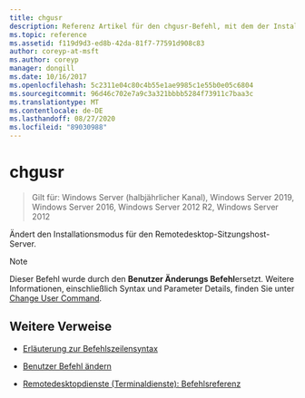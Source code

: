 ```yaml
---
title: chgusr
description: Referenz Artikel für den chgusr-Befehl, mit dem der Installationsmodus für den Remotedesktop-Sitzungshost Server geändert wird.
ms.topic: reference
ms.assetid: f119d9d3-ed8b-42da-81f7-77591d908c83
author: coreyp-at-msft
ms.author: coreyp
manager: dongill
ms.date: 10/16/2017
ms.openlocfilehash: 5c2311e04c80c4b55e1ae9985c1e55b0e05c6804
ms.sourcegitcommit: 96d46c702e7a9c3a321bbbb5284f73911c7baa3c
ms.translationtype: MT
ms.contentlocale: de-DE
ms.lasthandoff: 08/27/2020
ms.locfileid: "89030988"
---
```

# <a name="chgusr"></a>chgusr

> Gilt für: Windows Server (halbjährlicher Kanal), Windows Server 2019, Windows Server 2016, Windows Server 2012 R2, Windows Server 2012

Ändert den Installationsmodus für den Remotedesktop-Sitzungshost-Server.

> [!NOTE]
> Dieser Befehl wurde durch den **Benutzer Änderungs Befehl**ersetzt. Weitere Informationen, einschließlich Syntax und Parameter Details, finden Sie unter [Change User Command](change-user.md).

## <a name="additional-references"></a>Weitere Verweise

- [Erläuterung zur Befehlszeilensyntax](command-line-syntax-key.md)

- [Benutzer Befehl ändern](change-user.md)

- [Remotedesktopdienste (Terminaldienste): Befehlsreferenz](remote-desktop-services-terminal-services-command-reference.md)
